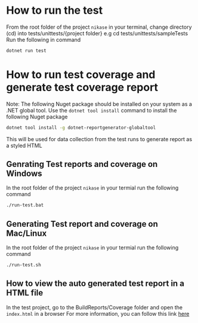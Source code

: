 # How to run the test
From the root folder of the project `nikase` in your terminal, change directory (cd) into tests/unittests/{project folder} e.g cd tests/unittests/sampleTests
Run the following in command

```sh
dotnet run test
```

# How to run test coverage and generate test coverage report 
Note: The following Nuget package should be installed on your system as a .NET global tool. Use the `dotnet tool install` command to install the following Nuget package

```sh
dotnet tool install -g dotnet-reportgenerator-globaltool
```

This will be used for data collection from the test runs to generate report as a styled HTML

## Genrating Test reports and coverage on Windows
In the root folder of the project `nikase` in your termial run the following command 
```sh
./run-test.bat
```

## Generating Test report and coverage on Mac/Linux
In the root folder of the project `nikase` in your termial run the following command 
```sh
./run-test.sh
```

## How to view the auto generated test report in a HTML file
In the test project, go to the BuildReports/Coverage folder and open the `index.html` in a browser
For more information, you can follow this link [here](https://docs.microsoft.com/en-us/dotnet/core/testing/unit-testing-code-coverage?tabs=linux)
